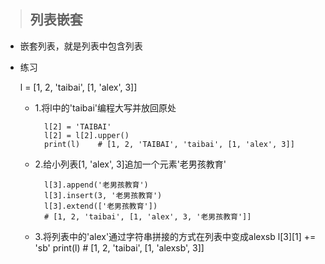 > ## 列表嵌套

+ 嵌套列表，就是列表中包含列表

+ 练习

    l = [1, 2, 'taibai', [1, 'alex', 3]]
    
    - 1.将l中的'taibai'编程大写并放回原处
        
            l[2] = 'TAIBAI'
            l[2] = l[2].upper() 
            print(l)    # [1, 2, 'TAIBAI', 'taibai', [1, 'alex', 3]]
            
    - 2.给小列表[1, 'alex', 3]追加一个元素'老男孩教育'
    
            l[3].append('老男孩教育')
            l[3].insert(3, '老男孩教育')
            l[3].extend(['老男孩教育'])
            # [1, 2, 'taibai', [1, 'alex', 3, '老男孩教育']]
        
    - 3.将列表中的'alex'通过字符串拼接的方式在列表中变成alexsb
            l[3][1] += 'sb'
            print(l)    # [1, 2, 'taibai', [1, 'alexsb', 3]]

     
